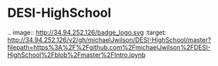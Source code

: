 # DESI-HighSchool
.. image:: http://34.94.252.126/badge_logo.svg
 :target: http://34.94.252.126/v2/gh/michaelJwilson/DESI-HighSchool/master?filepath=https%3A%2F%2Fgithub.com%2FmichaelJwilson%2FDESI-HighSchool%2Fblob%2Fmaster%2FIntro.ipynb

